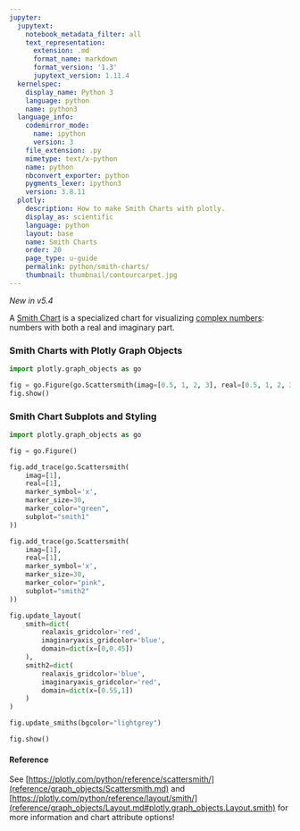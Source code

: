 ```yaml
---
jupyter:
  jupytext:
    notebook_metadata_filter: all
    text_representation:
      extension: .md
      format_name: markdown
      format_version: '1.3'
      jupytext_version: 1.11.4
  kernelspec:
    display_name: Python 3
    language: python
    name: python3
  language_info:
    codemirror_mode:
      name: ipython
      version: 3
    file_extension: .py
    mimetype: text/x-python
    name: python
    nbconvert_exporter: python
    pygments_lexer: ipython3
    version: 3.8.11
  plotly:
    description: How to make Smith Charts with plotly.
    display_as: scientific
    language: python
    layout: base
    name: Smith Charts
    order: 20
    page_type: u-guide
    permalink: python/smith-charts/
    thumbnail: thumbnail/contourcarpet.jpg
---
```


*New in v5.4*

A [Smith Chart](https://en.wikipedia.org/wiki/Smith_chart) is a specialized chart for visualizing [complex numbers](https://en.wikipedia.org/wiki/Complex_number): numbers with both a real and imaginary part.


### Smith Charts with Plotly Graph Objects

```python
import plotly.graph_objects as go

fig = go.Figure(go.Scattersmith(imag=[0.5, 1, 2, 3], real=[0.5, 1, 2, 3]))
fig.show()
```

### Smith Chart Subplots and Styling

```python
import plotly.graph_objects as go

fig = go.Figure()

fig.add_trace(go.Scattersmith(
    imag=[1],
    real=[1],
    marker_symbol='x',
    marker_size=30,
    marker_color="green",
    subplot="smith1"
))

fig.add_trace(go.Scattersmith(
    imag=[1],
    real=[1],
    marker_symbol='x',
    marker_size=30,
    marker_color="pink",
    subplot="smith2"
))

fig.update_layout(
    smith=dict(
        realaxis_gridcolor='red',
        imaginaryaxis_gridcolor='blue',
        domain=dict(x=[0,0.45])
    ),
    smith2=dict(
        realaxis_gridcolor='blue',
        imaginaryaxis_gridcolor='red',
        domain=dict(x=[0.55,1])
    )
)

fig.update_smiths(bgcolor="lightgrey")

fig.show()
```

#### Reference
See [https://plotly.com/python/reference/scattersmith/](reference/graph_objects/Scattersmith.md) and [https://plotly.com/python/reference/layout/smith/](reference/graph_objects/Layout.md#plotly.graph_objects.Layout.smith) for more information and chart attribute options!

```python

```
